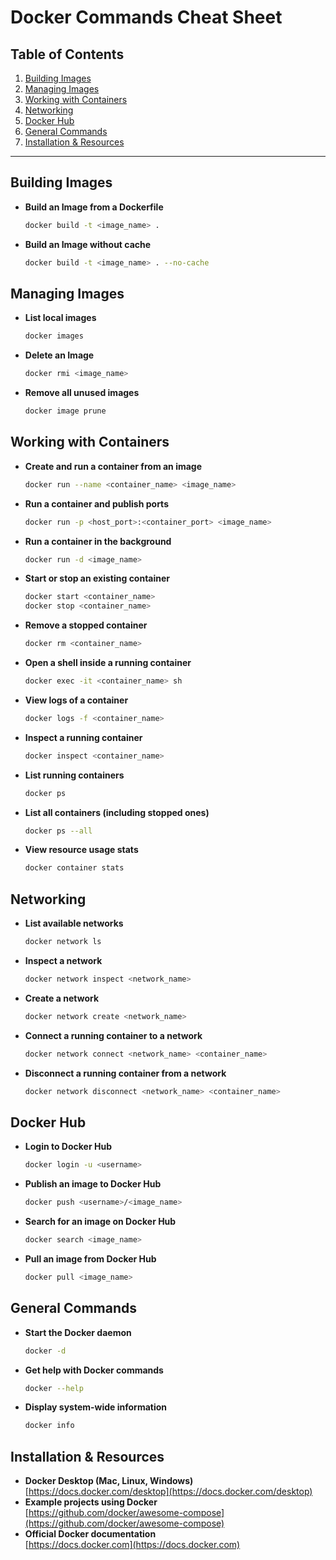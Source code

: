 # Docker Commands Cheat Sheet

## Table of Contents
1. [Building Images](#building-images)
2. [Managing Images](#managing-images)
3. [Working with Containers](#working-with-containers)
4. [Networking](#networking)
5. [Docker Hub](#docker-hub)
6. [General Commands](#general-commands)
7. [Installation & Resources](#installation--resources)

---

## Building Images

- **Build an Image from a Dockerfile**  
  ```sh
  docker build -t <image_name> .
  ```
- **Build an Image without cache**  
  ```sh
  docker build -t <image_name> . --no-cache
  ```

## Managing Images

- **List local images**  
  ```sh
  docker images
  ```
- **Delete an Image**  
  ```sh
  docker rmi <image_name>
  ```
- **Remove all unused images**  
  ```sh
  docker image prune
  ```

## Working with Containers

- **Create and run a container from an image**  
  ```sh
  docker run --name <container_name> <image_name>
  ```
- **Run a container and publish ports**  
  ```sh
  docker run -p <host_port>:<container_port> <image_name>
  ```
- **Run a container in the background**  
  ```sh
  docker run -d <image_name>
  ```
- **Start or stop an existing container**  
  ```sh
  docker start <container_name>
  docker stop <container_name>
  ```
- **Remove a stopped container**  
  ```sh
  docker rm <container_name>
  ```
- **Open a shell inside a running container**  
  ```sh
  docker exec -it <container_name> sh
  ```
- **View logs of a container**  
  ```sh
  docker logs -f <container_name>
  ```
- **Inspect a running container**  
  ```sh
  docker inspect <container_name>
  ```
- **List running containers**  
  ```sh
  docker ps
  ```
- **List all containers (including stopped ones)**  
  ```sh
  docker ps --all
  ```
- **View resource usage stats**  
  ```sh
  docker container stats
  ```

## Networking

- **List available networks**  
  ```sh
  docker network ls
  ```
- **Inspect a network**  
  ```sh
  docker network inspect <network_name>
  ```
- **Create a network**  
  ```sh
  docker network create <network_name>
  ```
- **Connect a running container to a network**  
  ```sh
  docker network connect <network_name> <container_name>
  ```
- **Disconnect a running container from a network**  
  ```sh
  docker network disconnect <network_name> <container_name>
  ```

## Docker Hub

- **Login to Docker Hub**  
  ```sh
  docker login -u <username>
  ```
- **Publish an image to Docker Hub**  
  ```sh
  docker push <username>/<image_name>
  ```
- **Search for an image on Docker Hub**  
  ```sh
  docker search <image_name>
  ```
- **Pull an image from Docker Hub**  
  ```sh
  docker pull <image_name>
  ```

## General Commands

- **Start the Docker daemon**  
  ```sh
  docker -d
  ```
- **Get help with Docker commands**  
  ```sh
  docker --help
  ```
- **Display system-wide information**  
  ```sh
  docker info
  ```

## Installation & Resources

- **Docker Desktop (Mac, Linux, Windows)**  
  [https://docs.docker.com/desktop](https://docs.docker.com/desktop)
- **Example projects using Docker**  
  [https://github.com/docker/awesome-compose](https://github.com/docker/awesome-compose)
- **Official Docker documentation**  
  [https://docs.docker.com](https://docs.docker.com)